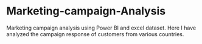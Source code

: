 # Marketing-campaign-Analysis
Marketing campaign analysis using Power BI and excel dataset. Here I have analyzed the campaign response of customers from various countries.
